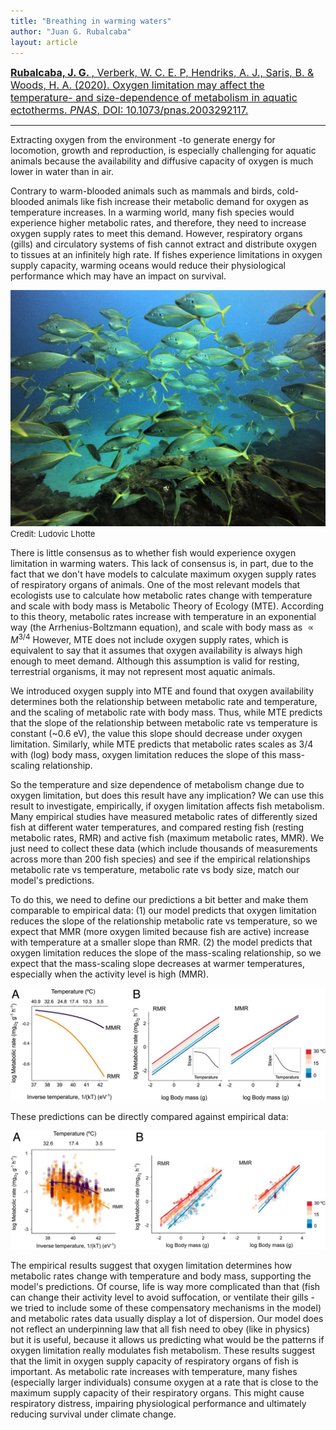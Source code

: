 ```yaml
---
title: "Breathing in warming waters"
author: "Juan G. Rubalcaba"
layout: article
---
```


<a href="https://www.pnas.org/content/early/2020/11/24/2003292117"> <font size="3">  <b> Rubalcaba, J. G. </b>, Verberk, W. C. E. P, Hendriks, A. J., Saris, B. & Woods, H. A. (2020). Oxygen limitation may affect the temperature- and size-dependence of metabolism in aquatic ectotherms. <i>PNAS</i>, DOI: 10.1073/pnas.2003292117. </font> </a> 

--------------------------------------------------------

Extracting oxygen from the environment -to generate energy for locomotion, growth and reproduction, is especially challenging for aquatic animals because the availability and diffusive capacity of oxygen is much lower in water than in air.

Contrary to warm-blooded animals such as mammals and birds, cold-blooded animals like fish increase their metabolic demand for oxygen as temperature increases. In a warming world, many fish species would experience higher metabolic rates, and therefore, they need to increase oxygen supply rates to meet this demand. However, respiratory organs (gills) and circulatory systems of fish cannot extract and distribute oxygen to tissues at an infinitely high rate. If fishes experience limitations in oxygen supply capacity, warming oceans would reduce their physiological performance which may have an impact on survival.

<img src="/images/posts/fishbank.jpg">
<font size="2"> Credit: Ludovic Lhotte </font> 

There is little consensus as to whether fish would experience oxygen limitation in warming waters. This lack of consensus is, in part, due to the fact that we don't have models to calculate maximum oxygen supply rates of respiratory organs of animals. 
One of the most relevant models that ecologists use to calculate how metabolic rates change with temperature and scale with body mass is Metabolic Theory of Ecology (MTE). According to this theory, metabolic rates increase with temperature in an exponential way (the Arrhenius-Boltzmann equation), and scale with body mass as $\propto M^{3/4}$ However, MTE does not include oxygen supply rates, which is equivalent to say that it assumes that oxygen availability is always high enough to meet demand. Although this assumption is valid for resting, terrestrial organisms, it may not represent most aquatic animals.

We introduced oxygen supply into MTE and found that oxygen availability determines both the relationship between metabolic rate and temperature, and the scaling of metabolic rate with body mass. Thus, while MTE predicts that the slope of the relationship between metabolic rate vs temperature is constant (~0.6 eV), the value this slope should decrease under oxygen limitation. Similarly, while MTE predicts that metabolic rates scales as 3/4 with (log) body mass, oxygen limitation reduces the slope of this mass-scaling relationship.

So the temperature and size dependence of metabolism change due to oxygen limitation, but does this result have any implication? We can use this result to investigate, empirically, if oxygen limitation affects fish metabolism. Many empirical studies have measured metabolic rates of differently sized fish at different water temperatures, and compared resting fish (resting metabolic rates, RMR) and active fish (maximum metabolic rates, MMR). We just need to collect these data (which include thousands of measurements across more than 200 fish species) and see if the empirical relationships metabolic rate vs temperature, metabolic rate vs body size, match our model's predictions.

To do this, we need to define our predictions a bit better and make them comparable to empirical data: (1) our model predicts that oxygen limitation reduces the slope of the relationship metabolic rate vs temperature, so we expect that MMR (more oxygen limited because fish are active) increase with temperature at a smaller slope than RMR. (2) the model predicts that oxygen limitation reduces the slope of the mass-scaling relationship, so we expect that the mass-scaling slope decreases at warmer temperatures, especially when the activity level is high (MMR). 

<img src="/images/posts/modpred_pnas.jpg">

These predictions can be directly compared against empirical data:

<img src="/images/posts/empir_pnas.jpg">

The empirical results suggest that oxygen limitation determines how metabolic rates change with temperature and body mass, supporting the model's predictions. Of course, life is way more complicated than that (fish can change their activity level to avoid suffocation, or ventilate their gills -we tried to include some of these compensatory mechanisms in the model) and metabolic rates data usually display a lot of dispersion. Our model does not reflect an underpinning law that all fish need to obey (like in physics) but it is useful, because it allows us predicting what would be the patterns if oxygen limitation really modulates fish metabolism.
These results suggest that the limit in oxygen supply capacity of respiratory organs of fish is important. As metabolic rate increases with temperature, many fishes (especially larger individuals) consume oxygen at a rate that is close to the maximum supply capacity of their respiratory organs. This might cause respiratory distress, impairing physiological performance and ultimately reducing survival under climate change. 

